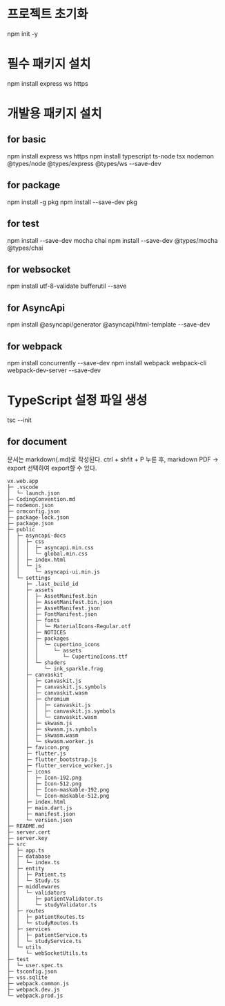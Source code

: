 # 프로젝트 초기화
npm init -y

# 필수 패키지 설치
npm install express ws https

# 개발용 패키지 설치
## for basic 
npm install express ws https
npm install typescript ts-node tsx nodemon @types/node @types/express @types/ws --save-dev

## for package
npm install -g pkg
npm install --save-dev pkg

## for test
npm install --save-dev mocha chai
npm install --save-dev @types/mocha @types/chai

## for websocket
npm install utf-8-validate bufferutil --save

## for AsyncApi
npm install @asyncapi/generator @asyncapi/html-template --save-dev

## for webpack
npm install concurrently --save-dev
npm install webpack webpack-cli webpack-dev-server --save-dev

# TypeScript 설정 파일 생성
tsc --init

## for document
문서는 markdown(.md)로 작성된다.
ctrl + shfit + P 누른 후, markdown PDF -> export 선택하여 export할 수 있다.

```
vx.web.app
├─ .vscode
│  └─ launch.json
├─ CodingConvention.md
├─ nodemon.json
├─ ormconfig.json
├─ package-lock.json
├─ package.json
├─ public
│  ├─ asyncapi-docs
│  │  ├─ css
│  │  │  ├─ asyncapi.min.css
│  │  │  └─ global.min.css
│  │  ├─ index.html
│  │  └─ js
│  │     └─ asyncapi-ui.min.js
│  └─ settings
│     ├─ .last_build_id
│     ├─ assets
│     │  ├─ AssetManifest.bin
│     │  ├─ AssetManifest.bin.json
│     │  ├─ AssetManifest.json
│     │  ├─ FontManifest.json
│     │  ├─ fonts
│     │  │  └─ MaterialIcons-Regular.otf
│     │  ├─ NOTICES
│     │  ├─ packages
│     │  │  └─ cupertino_icons
│     │  │     └─ assets
│     │  │        └─ CupertinoIcons.ttf
│     │  └─ shaders
│     │     └─ ink_sparkle.frag
│     ├─ canvaskit
│     │  ├─ canvaskit.js
│     │  ├─ canvaskit.js.symbols
│     │  ├─ canvaskit.wasm
│     │  ├─ chromium
│     │  │  ├─ canvaskit.js
│     │  │  ├─ canvaskit.js.symbols
│     │  │  └─ canvaskit.wasm
│     │  ├─ skwasm.js
│     │  ├─ skwasm.js.symbols
│     │  ├─ skwasm.wasm
│     │  └─ skwasm.worker.js
│     ├─ favicon.png
│     ├─ flutter.js
│     ├─ flutter_bootstrap.js
│     ├─ flutter_service_worker.js
│     ├─ icons
│     │  ├─ Icon-192.png
│     │  ├─ Icon-512.png
│     │  ├─ Icon-maskable-192.png
│     │  └─ Icon-maskable-512.png
│     ├─ index.html
│     ├─ main.dart.js
│     ├─ manifest.json
│     └─ version.json
├─ README.md
├─ server.cert
├─ server.key
├─ src
│  ├─ app.ts
│  ├─ database
│  │  └─ index.ts
│  ├─ entity
│  │  ├─ Patient.ts
│  │  └─ Study.ts
│  ├─ middlewares
│  │  └─ validators
│  │     ├─ patientValidator.ts
│  │     └─ studyValidator.ts
│  ├─ routes
│  │  ├─ patientRoutes.ts
│  │  └─ studyRoutes.ts
│  ├─ services
│  │  ├─ patientService.ts
│  │  └─ studyService.ts
│  └─ utils
│     └─ webSocketUtils.ts
├─ test
│  └─ user.spec.ts
├─ tsconfig.json
├─ vss.sqlite
├─ webpack.common.js
├─ webpack.dev.js
└─ webpack.prod.js

```